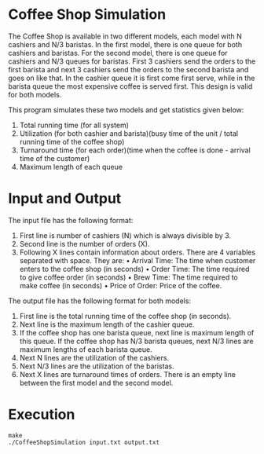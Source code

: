 # Coffee Shop Simulation

The Coffee Shop is available in two different models, each model with N cashiers and N/3 baristas. In the first model, there is one queue for both cashiers and baristas. For the second model, there is one queue for cashiers and N/3 queues for baristas. First 3 cashiers send the orders to the first barista and next 3 cashiers send the orders to the second barista and goes on like that. In the cashier queue it is first come first serve, while in the barista queue the most expensive coffee is served first. This design is valid for both models.

This program simulates these two models and get statistics given below:
1. Total running time (for all system)
2. Utilization (for both cashier and barista)(busy time of the unit / total running time of the coffee shop)
3. Turnaround time (for each order)(time when the coffee is done - arrival time of the customer)
4. Maximum length of each queue

# Input and Output

The input file has the following format:
1. First line is number of cashiers (N) which is always divisible by 3.
2. Second line is the number of orders (X).
3. Following X lines contain information about orders. There are 4 variables separated with space. They are:
• Arrival Time: The time when customer enters to the coffee shop (in seconds) 
• Order Time: The time required to give coffee order (in seconds)
• Brew Time: The time required to make coffee (in seconds)
• Price of Order: Price of the coffee.

The output file has the following format for both models:
1. First line is the total running time of the coffee shop (in seconds).
2. Next line is the maximum length of the cashier queue.
3. If the coffee shop has one barista queue, next line is maximum length of this queue. If the coffee shop has N/3 barista queues, next N/3 lines are maximum lengths of each barista queue.
4. Next N lines are the utilization of the cashiers.
5. Next N/3 lines are the utilization of the baristas.
6. Next X lines are turnaround times of orders.
There is an empty line between the first model and the second model.

# Execution
    make
    ./CoffeeShopSimulation input.txt output.txt
